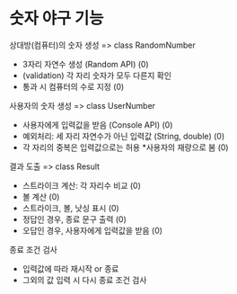 # 숫자 야구 기능

상대방(컴퓨터)의 숫자 생성 => class RandomNumber 
- 3자리 자연수 생성 (Random API) (0)
- (validation) 각 자리 숫자가 모두 다른지 확인 
- 통과 시 컴퓨터의 수로 지정 (0)

사용자의 숫자 생성 => class UserNumber
- 사용자에게 입력값을 받음 (Console API) (0)
- 예외처리: 세 자리 자연수가 아닌 입력값 (String, double) (0)
- 각 자리의 중복은 입력값으로는 허용 *사용자의 재량으로 봄 (0)

결과 도출 => class Result
- 스트라이크 계산: 각 자리수 비교 (0)
- 볼 계산 (0)
- 스트라이크, 볼, 낫싱 표시 (0)
- 정답인 경우, 종료 문구 출력 (0)
- 오답인 경우, 사용자에게 입력값을 받음 (0)

종료 조건 검사
- 입력값에 따라 재시작 or 종료
- 그외의 값 입력 시 다시 종료 조건 검사
